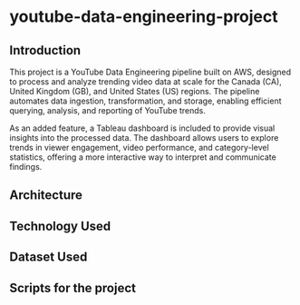 # youtube-data-engineering-project

## Introduction
This project is a YouTube Data Engineering pipeline built on AWS, designed to process and analyze trending video data at scale for the Canada (CA), United Kingdom (GB), and United States (US) regions. The pipeline automates data ingestion, transformation, and storage, enabling efficient querying, analysis, and reporting of YouTube trends.

As an added feature, a Tableau dashboard is included to provide visual insights into the processed data. The dashboard allows users to explore trends in viewer engagement, video performance, and category-level statistics, offering a more interactive way to interpret and communicate findings.

## Architecture

## Technology Used

## Dataset Used

## Scripts for the project
